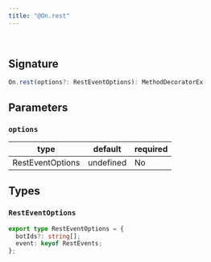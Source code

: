 ```yaml
---
title: "@On.rest"
---
```


<br/>

## Signature

```ts
On.rest(options?: RestEventOptions): MethodDecoratorEx 
```

## Parameters

### `options`
| type      | default | required |
| --------- | ------- | -------- |
| RestEventOptions  | undefined     | No      |

## Types

### `RestEventOptions `

```ts
export type RestEventOptions = {
  botIds?: string[];
  event: keyof RestEvents;
};
```